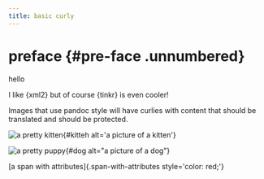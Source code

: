 ```yaml
---
title: basic curly
---
```


# preface {#pre-face .unnumbered}

hello

I like {xml2} but of course {tinkr} is even cooler!

Images that use pandoc style will have curlies with content that should be translated and should be protected.

![a pretty kitten](https://placekitten.com/200/300){#kitteh alt='a picture of a kitten'}

![a pretty puppy](https://placedog.net/200/300){#dog alt="a picture
of a dog"}

[a span with attributes]{.span-with-attributes
style='color: red;'}


